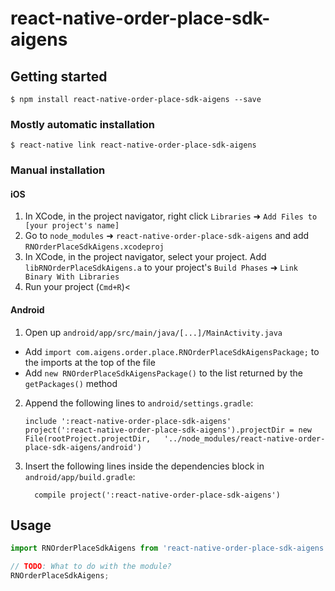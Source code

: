 
# react-native-order-place-sdk-aigens

## Getting started

`$ npm install react-native-order-place-sdk-aigens --save`

### Mostly automatic installation

`$ react-native link react-native-order-place-sdk-aigens`

### Manual installation


#### iOS

1. In XCode, in the project navigator, right click `Libraries` ➜ `Add Files to [your project's name]`
2. Go to `node_modules` ➜ `react-native-order-place-sdk-aigens` and add `RNOrderPlaceSdkAigens.xcodeproj`
3. In XCode, in the project navigator, select your project. Add `libRNOrderPlaceSdkAigens.a` to your project's `Build Phases` ➜ `Link Binary With Libraries`
4. Run your project (`Cmd+R`)<

#### Android

1. Open up `android/app/src/main/java/[...]/MainActivity.java`
  - Add `import com.aigens.order.place.RNOrderPlaceSdkAigensPackage;` to the imports at the top of the file
  - Add `new RNOrderPlaceSdkAigensPackage()` to the list returned by the `getPackages()` method
2. Append the following lines to `android/settings.gradle`:
  	```
  	include ':react-native-order-place-sdk-aigens'
  	project(':react-native-order-place-sdk-aigens').projectDir = new File(rootProject.projectDir, 	'../node_modules/react-native-order-place-sdk-aigens/android')
  	```
3. Insert the following lines inside the dependencies block in `android/app/build.gradle`:
  	```
      compile project(':react-native-order-place-sdk-aigens')
  	```


## Usage
```javascript
import RNOrderPlaceSdkAigens from 'react-native-order-place-sdk-aigens';

// TODO: What to do with the module?
RNOrderPlaceSdkAigens;
```
  